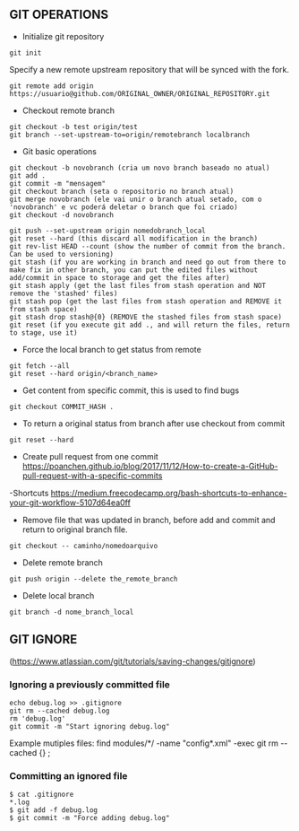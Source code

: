 ## GIT OPERATIONS

- Initialize git repository
```
git init
```

Specify a new remote upstream repository that will be synced with the fork.
```
git remote add origin https://usuario@github.com/ORIGINAL_OWNER/ORIGINAL_REPOSITORY.git
```

- Checkout remote branch
```
git checkout -b test origin/test
git branch --set-upstream-to=origin/remotebranch localbranch
```

- Git basic operations
``` 
git checkout -b novobranch (cria um novo branch baseado no atual)
git add .
git commit -m "mensagem"
git checkout branch (seta o repositorio no branch atual)
git merge novobranch (ele vai unir o branch atual setado, com o 'novobranch' e vc poderá deletar o branch que foi criado)
git checkout -d novobranch

git push --set-upstream origin nomedobranch_local
git reset --hard (this discard all modification in the branch)
git rev-list HEAD --count (show the number of commit from the branch. Can be used to versioning)
git stash (if you are working in branch and need go out from there to make fix in other branch, you can put the edited files without add/commit in space to storage and get the files after)
git stash apply (get the last files from stash operation and NOT remove the 'stashed' files)
git stash pop (get the last files from stash operation and REMOVE it from stash space)
git stash drop stash@{0} (REMOVE the stashed files from stash space)
git reset (if you execute git add ., and will return the files, return to stage, use it)
``` 

- Force the local branch to get status from remote
```
git fetch --all
git reset --hard origin/<branch_name>
``` 

- Get content from specific commit, this is used to find bugs
```
git checkout COMMIT_HASH .
```
- To return a original status from branch after use checkout from commit
```
git reset --hard
```

- Create pull request from one commit
https://poanchen.github.io/blog/2017/11/12/How-to-create-a-GitHub-pull-request-with-a-specific-commits

-Shortcuts
https://medium.freecodecamp.org/bash-shortcuts-to-enhance-your-git-workflow-5107d64ea0ff

- Remove file that was updated in branch, before add and commit and return to original branch file.
```
git checkout -- caminho/nomedoarquivo
```

- Delete remote branch
```
git push origin --delete the_remote_branch
```
- Delete local branch
```
git branch -d nome_branch_local
```
## GIT IGNORE
(https://www.atlassian.com/git/tutorials/saving-changes/gitignore)
### Ignoring a previously committed file
```
echo debug.log >> .gitignore
git rm --cached debug.log
rm 'debug.log'
git commit -m "Start ignoring debug.log"
```
Example mutiples files: find modules/\*/ -name "config\*.xml" -exec git rm --cached {} \;


### Committing an ignored file
```
$ cat .gitignore
*.log
$ git add -f debug.log
$ git commit -m "Force adding debug.log"
```
